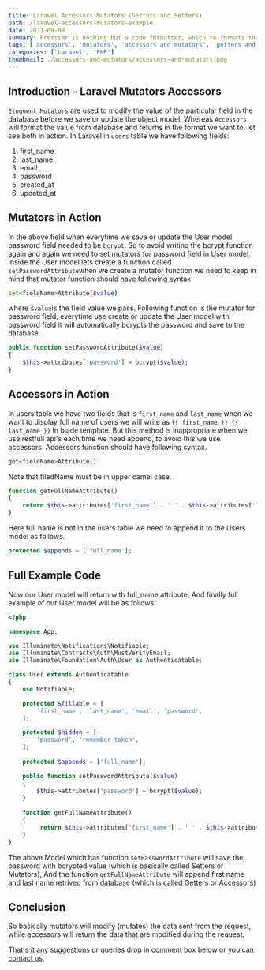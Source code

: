 ```yaml
---
title: Laravel Accessors Mutators (Getters and Setters)
path: /laravel-accessors-mutators-example
date: 2021-09-09
summary: Prettier is nothing but a code formatter, which re-formats the code. In this article we are going to see using prettier in laravel.
tags: ['accessors', 'mutators', 'accessors and mutators', 'getters and setters']
categories: ['Laravel', 'PHP']
thumbnail: ./accessors-and-mutators/accessors-and-mutators.png
---
```


## Introduction - Laravel Mutators Accessors

[`Eloquent Mutators`](https://laravel.com/docs/5.8/eloquent-mutators) are used to modify the value of the particular field in the database before we save or update the object model. Whereas `Accessors` will format the value from database and returns in the format we want to. let see both in action. In Laravel in `users` table we have following fields:

1.  first_name
2.  last_name
3.  email
4.  password
5.  created_at
6.  updated_at

## Mutators in Action

In the above field when everytime we save or update the User model password field needed to be `bcrypt`. So to avoid writing the bcrypt function again and again we need to set mutators for password field in User model. Inside the User model lets create a function called `setPasswordAttribute`when we create a mutator function we need to keep in mind that mutator function should have following syntax

```bash
set<fieldName>Attribute($value)
```

where `$value`is the field value we pass. Following function is the mutator for password field, everytime use create or update the User model with password field it will automatically bcrypts the password and save to the database.

```php
public function setPasswordAttribute($value)
{
    $this->attributes['password'] = bcrypt($value);
}
```

## Accessors in Action

In users table we have two fields that is `first_name` and `last_name` when we want to display full name of users we will write as `{{ first_name }} {{ last_name }}` in blade template. But this method is inappropriate when we use restfull api's each time we need append, to avoid this we use accessors. Accessors function should have following syntax.

```bash
get<fieldName>Attribute()
```

Note that filedName must be in upper camel case.

```php
function getFullNameAttribute()
{
    return $this->attributes['first_name'] . ' ' . $this->attributes['last_name'];
}
```

Here full name is not in the users table we need to append it to the Users model as follows.

```php
protected $appends = ['full_name'];
```

## Full Example Code
Now our User model will return with full_name attribute, And finally full example of our User model will be as follows.

```php
<?php

namespace App;

use Illuminate\Notifications\Notifiable;
use Illuminate\Contracts\Auth\MustVerifyEmail;
use Illuminate\Foundation\Auth\User as Authenticatable;

class User extends Authenticatable
{
    use Notifiable;

    protected $fillable = [
        'first_name', 'last_name', 'email', 'password',
    ];

    protected $hidden = [
        'password', 'remember_token',
    ];
	
    protected $appends = ['full_name'];

    public function setPasswordAttribute($value) 
    { 
        $this->attributes['password'] = bcrypt($value); 
    }
	
    function getFullNameAttribute() 	
    { 
         return $this->attributes['first_name'] . ' ' . $this->attributes['last_name']; 
    }
}
```

The above Model which has function `setPasswordAttribute` will save the password with bcrypted value (which is basically called Setters or Mutators),
And the function `getFullNameAttribute` will append first name and last name retrived from database (which is called Getters or Accessors)

## Conclusion
So basically mutators will modify (mutates) the data sent from the request, while accessors will return the data that are modified during the request. 

That's it any suggestions or queries drop in comment box below or you can [contact us](/contact-us/).